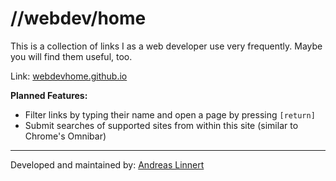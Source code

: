 # //webdev/home

This is a collection of links I as a web developer use very frequently. Maybe you will find them useful, too.

Link: [webdevhome.github.io](https://webdevhome.github.io)

**Planned Features:**

- Filter links by typing their name and open a page by pressing `[return]`
- Submit searches of supported sites from within this site (similar to Chrome's Omnibar)

---

Developed and maintained by: [Andreas Linnert](https://github.com/alinnert)